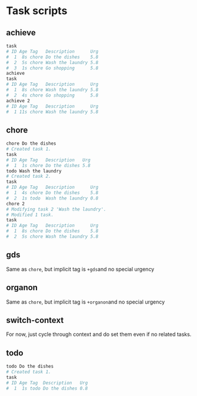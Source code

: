 # Task scripts

## achieve

```bash
task
# ID Age Tag   Description      Urg 
#  1  8s chore Do the dishes    5.8
#  2  5s chore Wash the laundry 5.8
#  3  1s chore Go shopping      5.8
achieve
task
# ID Age Tag   Description      Urg
#  1  8s chore Wash the laundry 5.8
#  2  4s chore Go shopping      5.8
achieve 2
# ID Age Tag   Description      Urg
#  1 11s chore Wash the laundry 5.8
```

## chore

```bash
chore Do the dishes
# Created task 1.
task
# ID Age Tag   Description   Urg 
#  1  1s chore Do the dishes 5.8
todo Wash the laundry
# Created task 2.
task
# ID Age Tag   Description      Urg 
#  1  4s chore Do the dishes    5.8
#  2  1s todo  Wash the laundry 0.8
chore 2
# Modifying task 2 'Wash the laundry'.
# Modified 1 task.
task
# ID Age Tag   Description      Urg 
#  1  8s chore Do the dishes    5.8
#  2  5s chore Wash the laundry 5.8
```

## gds

Same as `chore`, but implicit tag is `+gds`and no special urgency

## organon

Same as `chore`, but implicit tag is `+organon`and no special urgency

## switch-context

For now, just cycle through context and do set them even if no related tasks.

## todo

```bash
todo Do the dishes
# Created task 1.
task
# ID Age Tag  Description   Urg 
#  1  1s todo Do the dishes 0.8
```
